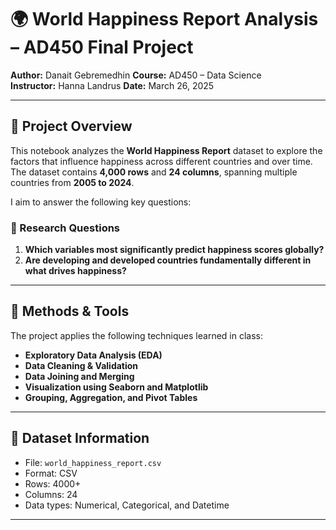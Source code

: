 # 🌍 World Happiness Report Analysis – AD450 Final Project

**Author:** Danait Gebremedhin 
**Course:** AD450 – Data Science  
**Instructor:** Hanna Landrus
**Date:** March 26, 2025  

---

## 📘 Project Overview

This notebook analyzes the **World Happiness Report** dataset to explore the factors that influence happiness across different countries and over time. The dataset contains **4,000 rows** and **24 columns**, spanning multiple countries from **2005 to 2024**.

I aim to answer the following key questions:

### 🎯 Research Questions
1. **Which variables most significantly predict happiness scores globally?**
2. **Are developing and developed countries fundamentally different in what drives happiness?**

---

## 🔧 Methods & Tools
The project applies the following techniques learned in class:
- **Exploratory Data Analysis (EDA)**
- **Data Cleaning & Validation**
- **Data Joining and Merging**
- **Visualization using Seaborn and Matplotlib**
- **Grouping, Aggregation, and Pivot Tables**

---

## 📁 Dataset Information
- File: `world_happiness_report.csv`
- Format: CSV
- Rows: 4000+
- Columns: 24
- Data types: Numerical, Categorical, and Datetime

---